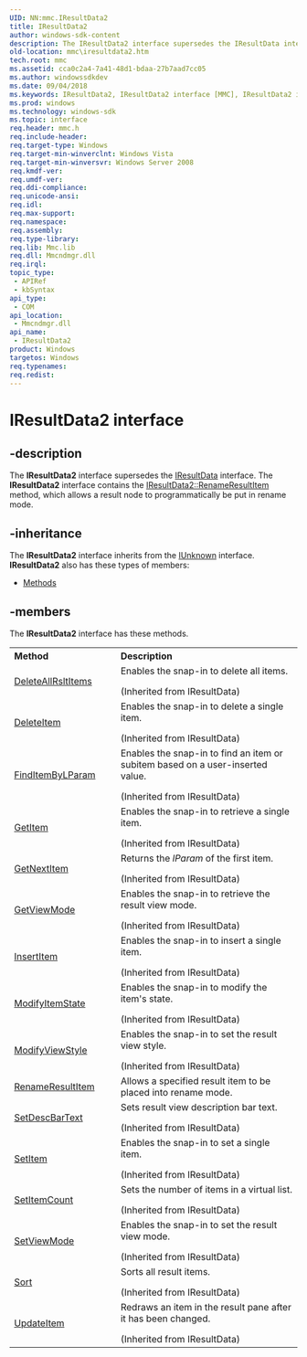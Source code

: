 ```yaml
---
UID: NN:mmc.IResultData2
title: IResultData2
author: windows-sdk-content
description: The IResultData2 interface supersedes the IResultData interface. The IResultData2 interface contains the IResultData2::RenameResultItem method, which allows a result node to programmatically be put in rename mode.
old-location: mmc\iresultdata2.htm
tech.root: mmc
ms.assetid: cca0c2a4-7a41-48d1-bdaa-27b7aad7cc05
ms.author: windowssdkdev
ms.date: 09/04/2018
ms.keywords: IResultData2, IResultData2 interface [MMC], IResultData2 interface [MMC],described, _slate_iresultdata2, mmc.iresultdata2, mmc/IResultData2
ms.prod: windows
ms.technology: windows-sdk
ms.topic: interface
req.header: mmc.h
req.include-header: 
req.target-type: Windows
req.target-min-winverclnt: Windows Vista
req.target-min-winversvr: Windows Server 2008
req.kmdf-ver: 
req.umdf-ver: 
req.ddi-compliance: 
req.unicode-ansi: 
req.idl: 
req.max-support: 
req.namespace: 
req.assembly: 
req.type-library: 
req.lib: Mmc.lib
req.dll: Mmcndmgr.dll
req.irql: 
topic_type:
 - APIRef
 - kbSyntax
api_type:
 - COM
api_location:
 - Mmcndmgr.dll
api_name:
 - IResultData2
product: Windows
targetos: Windows
req.typenames: 
req.redist: 
---
```


# IResultData2 interface


## -description


The 
<b>IResultData2</b> interface supersedes the 
<a href="https://msdn.microsoft.com/58f8bcdb-b062-4048-92fc-eb652ce62c5b">IResultData</a> interface. The 
<b>IResultData2</b> interface contains the 
<a href="https://msdn.microsoft.com/a667f638-88bb-4758-8df7-478b0d6c18c4">IResultData2::RenameResultItem</a> method, which allows a result node to programmatically be put in rename mode.


## -inheritance

The <b xmlns:loc="http://microsoft.com/wdcml/l10n">IResultData2</b> interface inherits from the <a href="https://msdn.microsoft.com/33f1d79a-33fc-4ce5-a372-e08bda378332">IUnknown</a> interface. <b>IResultData2</b> also has these types of members:
<ul>
<li><a href="https://docs.microsoft.com/">Methods</a></li>
</ul>

## -members

The <b>IResultData2</b> interface has these methods.
<table class="members" id="memberListMethods">
<tr>
<th align="left" width="37%">Method</th>
<th align="left" width="63%">Description</th>
</tr>
<tr data="inherited;">
<td align="left" width="37%">
<a href="https://msdn.microsoft.com/07514672-2973-40f1-864a-066e256bd76a">DeleteAllRsltItems</a>
</td>
<td align="left" width="63%">
Enables the snap-in to delete all items.</p> (Inherited from IResultData)</td>
</tr>
<tr data="inherited;">
<td align="left" width="37%">
<a href="https://msdn.microsoft.com/e0e6192a-2cc0-4a90-9793-e425879fcff2">DeleteItem</a>
</td>
<td align="left" width="63%">
Enables the snap-in to delete a single item.</p> (Inherited from IResultData)</td>
</tr>
<tr data="inherited;">
<td align="left" width="37%">
<a href="https://msdn.microsoft.com/f26be5d5-9b7d-4cbd-b70c-431799c68e5e">FindItemByLParam</a>
</td>
<td align="left" width="63%">
Enables the snap-in to find an item or subitem based on a user-inserted value.</p> (Inherited from IResultData)</td>
</tr>
<tr data="inherited;">
<td align="left" width="37%">
<a href="https://msdn.microsoft.com/18c345b0-7d3c-4c80-8d1e-b8d5791bc550">GetItem</a>
</td>
<td align="left" width="63%">
Enables the snap-in to retrieve a single item.</p> (Inherited from IResultData)</td>
</tr>
<tr data="inherited;">
<td align="left" width="37%">
<a href="https://msdn.microsoft.com/1123fa48-969c-4208-83f2-e8ef4f72f0bb">GetNextItem</a>
</td>
<td align="left" width="63%">
Returns the <i>lParam</i> of the first item.</p> (Inherited from IResultData)</td>
</tr>
<tr data="inherited;">
<td align="left" width="37%">
<a href="https://msdn.microsoft.com/e6c9b3ef-3b12-42c1-9b3b-ad890b8bd05e">GetViewMode</a>
</td>
<td align="left" width="63%">
Enables the snap-in to retrieve the result view mode.</p> (Inherited from IResultData)</td>
</tr>
<tr data="inherited;">
<td align="left" width="37%">
<a href="https://msdn.microsoft.com/c354e718-ea9a-4d50-8a77-776500b86d25">InsertItem</a>
</td>
<td align="left" width="63%">
Enables the snap-in to insert a single item.</p> (Inherited from IResultData)</td>
</tr>
<tr data="inherited;">
<td align="left" width="37%">
<a href="https://msdn.microsoft.com/f7eb7a23-27e6-40f3-a2f3-139ad1d3cde0">ModifyItemState</a>
</td>
<td align="left" width="63%">
Enables the snap-in to modify the item's state.</p> (Inherited from IResultData)</td>
</tr>
<tr data="inherited;">
<td align="left" width="37%">
<a href="https://msdn.microsoft.com/f33a427c-6952-4877-bbfb-09ac976ea188">ModifyViewStyle</a>
</td>
<td align="left" width="63%">
Enables the snap-in to set the result view style.</p> (Inherited from IResultData)</td>
</tr>
<tr data="declared;">
<td align="left" width="37%">
<a href="https://msdn.microsoft.com/a667f638-88bb-4758-8df7-478b0d6c18c4">RenameResultItem</a>
</td>
<td align="left" width="63%">
Allows a specified result item to be placed into rename mode.

</td>
</tr>
<tr data="inherited;">
<td align="left" width="37%">
<a href="https://msdn.microsoft.com/e5bde009-9f05-4ecb-9fbc-3ab211baa184">SetDescBarText</a>
</td>
<td align="left" width="63%">
Sets result view description bar text.</p> (Inherited from IResultData)</td>
</tr>
<tr data="inherited;">
<td align="left" width="37%">
<a href="https://msdn.microsoft.com/d24ab645-aae2-4c0f-8fc5-05d028a724d4">SetItem</a>
</td>
<td align="left" width="63%">
Enables the snap-in to set a single item.</p> (Inherited from IResultData)</td>
</tr>
<tr data="inherited;">
<td align="left" width="37%">
<a href="https://msdn.microsoft.com/d2105b19-3c91-4a5f-9dfa-c330d4733c67">SetItemCount</a>
</td>
<td align="left" width="63%">
Sets the number of items in a virtual list.</p> (Inherited from IResultData)</td>
</tr>
<tr data="inherited;">
<td align="left" width="37%">
<a href="https://msdn.microsoft.com/17cff5e6-9624-4873-baa8-96c05d877764">SetViewMode</a>
</td>
<td align="left" width="63%">
Enables the snap-in to set the result view mode.</p> (Inherited from IResultData)</td>
</tr>
<tr data="inherited;">
<td align="left" width="37%">
<a href="https://msdn.microsoft.com/457eccaf-3727-4b29-a38b-9f009749673e">Sort</a>
</td>
<td align="left" width="63%">
Sorts all result items.</p> (Inherited from IResultData)</td>
</tr>
<tr data="inherited;">
<td align="left" width="37%">
<a href="https://msdn.microsoft.com/6d335375-42b2-4f0a-a828-7ee636452db0">UpdateItem</a>
</td>
<td align="left" width="63%">
Redraws an item in the result pane after it has been changed.</p> (Inherited from IResultData)</td>
</tr>
</table> 


